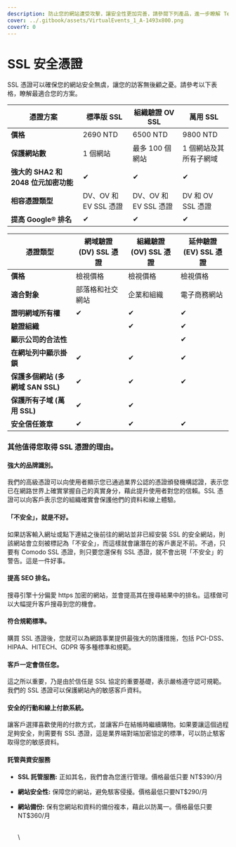 ```yaml
---
description: 防止您的網站遭受攻擊，讓安全性更加完善，請參閱下列產品，進一步瞭解 Tenten 如何幫助您防止駭客來犯。
cover: ../.gitbook/assets/VirtualEvents_1_A-1493x800.png
coverY: 0
---
```


# SSL 安全憑證

SSL 憑證可以確保您的網站安全無虞，讓您的訪客無後顧之憂。請參考以下表格，瞭解最適合您的方案。

| 憑證方案                       | 標準版 SSL           | 組織驗證 OV SSL       | 萬用 SSL         |
| -------------------------- | ----------------- | ----------------- | -------------- |
| **價格**                     | 2690 NTD          | 6500 NTD          | 9800 NTD       |
| **保護網站數**                  | 1 個網站             | 最多 100 個網站        | 1 個網站及其所有子網域   |
| **強大的 SHA2 和 2048 位元加密功能** | ✔                 | ✔                 | ✔              |
| **相容憑證類型**                 | DV、OV 和 EV SSL 憑證 | DV、OV 和 EV SSL 憑證 | DV 和 OV SSL 憑證 |
| **提高 Google® 排名**          | ✔                 | ✔                 | ✔              |

| 憑證類型                     | 網域驗證 (DV) SSL 憑證 | 組織驗證 (OV) SSL 憑證 | 延伸驗證 (EV) SSL 憑證 |
| ------------------------ | ---------------- | ---------------- | ---------------- |
| **價格**                   | 檢視價格             | 檢視價格             | 檢視價格             |
| **適合對象**                 | 部落格和社交網站         | 企業和組織            | 電子商務網站           |
| **證明網域所有權**              | ✔                | ✔                | ✔                |
| **驗證組織**                 |                  | ✔                | ✔                |
| **顯示公司的合法性**             |                  |                  | ✔                |
| **在網址列中顯示掛鎖**            | ✔                | ✔                | ✔                |
| **保護多個網站 (多網域 SAN SSL)** | ✔                | ✔                | ✔                |
| **保護所有子域 (萬用 SSL)**      | ✔                | ✔                |                  |
| **安全信任簽章**               | ✔                | ✔                | ✔                |

### 其他值得您取得 SSL 憑證的理由。

#### 強大的品牌識別。

我們的高級憑證可以向使用者顯示您已通過業界公認的憑證頒發機構認證，表示您已在網路世界上確實掌握自己的真實身分，藉此提升使用者對您的信賴。SSL 憑證可以向客戶表示您的組織確實會保護他們的資料和線上體驗。

#### 「不安全」，就是不好。

如果訪客輸入網址或點下連結之後前往的網站並非已經安裝 SSL 的安全網站，則該網站會立刻被標記為「不安全」，而這樣就會讓潛在的客戶裹足不前。不過，只要有 Comodo SSL 憑證，則只要您還保有 SSL 憑證，就不會出現「不安全」的警告。這是一件好事。

#### 提高 SEO 排名。

搜尋引擎十分偏愛 https 加密的網站，並會提高其在搜尋結果中的排名。這樣做可以大幅提升客戶搜尋到您的機會。

#### 符合規範標準。

購買 SSL 憑證後，您就可以為網路事業提供最強大的防護措施，包括 PCI-DSS、HIPAA、HITECH、GDPR 等多種標準和規範。

#### 客戶一定會信任您。

這之所以重要，乃是由於信任是 SSL 協定的重要基礎，表示嚴格遵守認可規範。我們的 SSL 憑證可以保護網站內的敏感客戶資料。

#### 安全的行動和線上付款系統。

讓客戶選擇喜歡使用的付款方式，並讓客戶在結帳時繼續購物。如果要讓這個過程足夠安全，則需要有 SSL 憑證，這是業界端對端加密協定的標準，可以防止駭客取得您的敏感資料。



#### 託管與資安服務

* **SSL 託管服務:** 正如其名，我們會為您進行管理。價格最低只要 NT$390/月
* **網站安全性:** 保障您的網站，避免駭客侵擾。價格最低只要NT$290/月
*   **網站備份:** 保有您網站和資料的備份複本，藉此以防萬一。價格最低只要 NT$360/月

    \
    \

